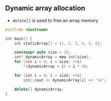 ## Dynamic array allocation

* `delete[]` is used to free an array memory

```cpp
#include <iostream>

int main() {
    int staticArray[] = {1, 2, 3, 4, 5, 6};

    constexpr auto size = 10;
    int* dynamicArray = new int[size];
    for (int i = 0; i < size; ++i)
        *(dynamicArray + i) = i * 10;

    for (int i = 0; i < size; ++i)
        std::cout << dynamicArray[i] << '\n';

    delete[] dynamicArray;
}
```